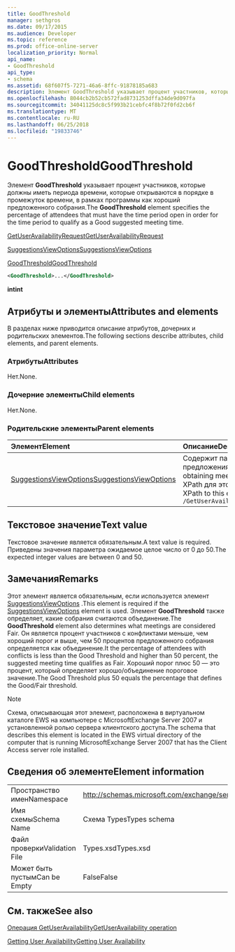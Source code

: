 ```yaml
---
title: GoodThreshold
manager: sethgros
ms.date: 09/17/2015
ms.audience: Developer
ms.topic: reference
ms.prod: office-online-server
localization_priority: Normal
api_name:
- GoodThreshold
api_type:
- schema
ms.assetid: 68f607f5-7271-46a6-8ffc-91878185a683
description: Элемент GoodThreshold указывает процент участников, которые должны иметь периода времени, которые открываются в порядке в промежуток времени, в рамках программы как хороший предложенного собрания.
ms.openlocfilehash: 8044cb2b52cb572fad8731253dffa34de9d097fa
ms.sourcegitcommit: 34041125dc8c5f993b21cebfc4f8b72f0fd2cb6f
ms.translationtype: MT
ms.contentlocale: ru-RU
ms.lasthandoff: 06/25/2018
ms.locfileid: "19833746"
---
```

# <a name="goodthreshold"></a><span data-ttu-id="0c947-103">GoodThreshold</span><span class="sxs-lookup"><span data-stu-id="0c947-103">GoodThreshold</span></span>

<span data-ttu-id="0c947-104">Элемент **GoodThreshold** указывает процент участников, которые должны иметь периода времени, которые открываются в порядке в промежуток времени, в рамках программы как хороший предложенного собрания.</span><span class="sxs-lookup"><span data-stu-id="0c947-104">The **GoodThreshold** element specifies the percentage of attendees that must have the time period open in order for the time period to qualify as a Good suggested meeting time.</span></span> 
  
[<span data-ttu-id="0c947-105">GetUserAvailabilityRequest</span><span class="sxs-lookup"><span data-stu-id="0c947-105">GetUserAvailabilityRequest</span></span>](getuseravailabilityrequest.md)
  
[<span data-ttu-id="0c947-106">SuggestionsViewOptions</span><span class="sxs-lookup"><span data-stu-id="0c947-106">SuggestionsViewOptions</span></span>](suggestionsviewoptions.md)
  
[<span data-ttu-id="0c947-107">GoodThreshold</span><span class="sxs-lookup"><span data-stu-id="0c947-107">GoodThreshold</span></span>](goodthreshold.md)
  
```xml
<GoodThreshold>...</GoodThreshold>
```

 <span data-ttu-id="0c947-108">**int**</span><span class="sxs-lookup"><span data-stu-id="0c947-108">**int**</span></span>
## <a name="attributes-and-elements"></a><span data-ttu-id="0c947-109">Атрибуты и элементы</span><span class="sxs-lookup"><span data-stu-id="0c947-109">Attributes and elements</span></span>

<span data-ttu-id="0c947-110">В разделах ниже приводится описание атрибутов, дочерних и родительских элементов.</span><span class="sxs-lookup"><span data-stu-id="0c947-110">The following sections describe attributes, child elements, and parent elements.</span></span>
  
### <a name="attributes"></a><span data-ttu-id="0c947-111">Атрибуты</span><span class="sxs-lookup"><span data-stu-id="0c947-111">Attributes</span></span>

<span data-ttu-id="0c947-112">Нет.</span><span class="sxs-lookup"><span data-stu-id="0c947-112">None.</span></span>
  
### <a name="child-elements"></a><span data-ttu-id="0c947-113">Дочерние элементы</span><span class="sxs-lookup"><span data-stu-id="0c947-113">Child elements</span></span>

<span data-ttu-id="0c947-114">Нет.</span><span class="sxs-lookup"><span data-stu-id="0c947-114">None.</span></span>
  
### <a name="parent-elements"></a><span data-ttu-id="0c947-115">Родительские элементы</span><span class="sxs-lookup"><span data-stu-id="0c947-115">Parent elements</span></span>

|<span data-ttu-id="0c947-116">**Элемент**</span><span class="sxs-lookup"><span data-stu-id="0c947-116">**Element**</span></span>|<span data-ttu-id="0c947-117">**Описание**</span><span class="sxs-lookup"><span data-stu-id="0c947-117">**Description**</span></span>|
|:-----|:-----|
|[<span data-ttu-id="0c947-118">SuggestionsViewOptions</span><span class="sxs-lookup"><span data-stu-id="0c947-118">SuggestionsViewOptions</span></span>](suggestionsviewoptions.md) <br/> |<span data-ttu-id="0c947-119">Содержит параметры для получения сведения о предложения о собрании.</span><span class="sxs-lookup"><span data-stu-id="0c947-119">Contains the options for obtaining meeting suggestion information.</span></span>  <br/> <span data-ttu-id="0c947-120">XPath для этого элемента:</span><span class="sxs-lookup"><span data-stu-id="0c947-120">The following is the XPath to this element:</span></span>  <br/>  `/GetUserAvailabilityRequest/SuggestionViewOptions` <br/> |
   
## <a name="text-value"></a><span data-ttu-id="0c947-121">Текстовое значение</span><span class="sxs-lookup"><span data-stu-id="0c947-121">Text value</span></span>

<span data-ttu-id="0c947-122">Текстовое значение является обязательным.</span><span class="sxs-lookup"><span data-stu-id="0c947-122">A text value is required.</span></span> <span data-ttu-id="0c947-123">Приведены значения параметра ожидаемое целое число от 0 до 50.</span><span class="sxs-lookup"><span data-stu-id="0c947-123">The expected integer values are between 0 and 50.</span></span>
  
## <a name="remarks"></a><span data-ttu-id="0c947-124">Замечания</span><span class="sxs-lookup"><span data-stu-id="0c947-124">Remarks</span></span>

<span data-ttu-id="0c947-125">Этот элемент является обязательным, если используется элемент [SuggestionsViewOptions](suggestionsviewoptions.md) .</span><span class="sxs-lookup"><span data-stu-id="0c947-125">This element is required if the [SuggestionsViewOptions](suggestionsviewoptions.md) element is used.</span></span> <span data-ttu-id="0c947-126">Элемент **GoodThreshold** также определяет, какие собрания считаются объединение.</span><span class="sxs-lookup"><span data-stu-id="0c947-126">The **GoodThreshold** element also determines what meetings are considered Fair.</span></span> <span data-ttu-id="0c947-127">Он является процент участников с конфликтами меньше, чем хороший порог и выше, чем 50 процентов предложенного собрания определяется как объединение.</span><span class="sxs-lookup"><span data-stu-id="0c947-127">It the percentage of attendees with conflicts is less than the Good Threshold and higher than 50 percent, the suggested meeting time qualifies as Fair.</span></span> <span data-ttu-id="0c947-128">Хороший порог плюс 50 — это процент, который определяет хорошо/объединение пороговое значение.</span><span class="sxs-lookup"><span data-stu-id="0c947-128">The Good Threshold plus 50 equals the percentage that defines the Good/Fair threshold.</span></span> 
  
> [!NOTE]
> <span data-ttu-id="0c947-129">Схема, описывающая этот элемент, расположена в виртуальном каталоге EWS на компьютере с MicrosoftExchange Server 2007 и установленной ролью сервера клиентского доступа.</span><span class="sxs-lookup"><span data-stu-id="0c947-129">The schema that describes this element is located in the EWS virtual directory of the computer that is running MicrosoftExchange Server 2007 that has the Client Access server role installed.</span></span> 
  
## <a name="element-information"></a><span data-ttu-id="0c947-130">Сведения об элементе</span><span class="sxs-lookup"><span data-stu-id="0c947-130">Element information</span></span>

|||
|:-----|:-----|
|<span data-ttu-id="0c947-131">Пространство имен</span><span class="sxs-lookup"><span data-stu-id="0c947-131">Namespace</span></span>  <br/> |http://schemas.microsoft.com/exchange/services/2006/types  <br/> |
|<span data-ttu-id="0c947-132">Имя схемы</span><span class="sxs-lookup"><span data-stu-id="0c947-132">Schema Name</span></span>  <br/> |<span data-ttu-id="0c947-133">Схема Types</span><span class="sxs-lookup"><span data-stu-id="0c947-133">Types schema</span></span>  <br/> |
|<span data-ttu-id="0c947-134">Файл проверки</span><span class="sxs-lookup"><span data-stu-id="0c947-134">Validation File</span></span>  <br/> |<span data-ttu-id="0c947-135">Types.xsd</span><span class="sxs-lookup"><span data-stu-id="0c947-135">Types.xsd</span></span>  <br/> |
|<span data-ttu-id="0c947-136">Может быть пустым</span><span class="sxs-lookup"><span data-stu-id="0c947-136">Can be Empty</span></span>  <br/> |<span data-ttu-id="0c947-137">False</span><span class="sxs-lookup"><span data-stu-id="0c947-137">False</span></span>  <br/> |
   
## <a name="see-also"></a><span data-ttu-id="0c947-138">См. также</span><span class="sxs-lookup"><span data-stu-id="0c947-138">See also</span></span>



[<span data-ttu-id="0c947-139">Операция GetUserAvailability</span><span class="sxs-lookup"><span data-stu-id="0c947-139">GetUserAvailability operation</span></span>](getuseravailability-operation.md)


[<span data-ttu-id="0c947-140">Getting User Availability</span><span class="sxs-lookup"><span data-stu-id="0c947-140">Getting User Availability</span></span>](http://msdn.microsoft.com/library/d4133fcb-9b0f-4e6b-aadf-a389da83516a%28Office.15%29.aspx)

